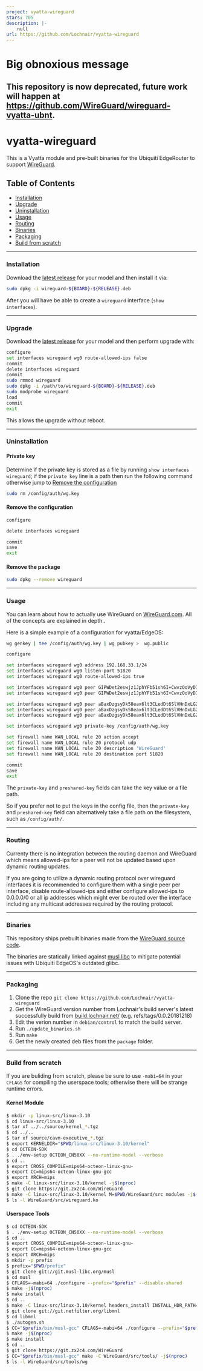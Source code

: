 ```yaml
---
project: vyatta-wireguard
stars: 705
description: |-
    null
url: https://github.com/Lochnair/vyatta-wireguard
---
```


# Big obnoxious message
## This repository is now deprecated, future work will happen at https://github.com/WireGuard/wireguard-vyatta-ubnt.

# vyatta-wireguard

This is a Vyatta module and pre-built binaries for the Ubiquiti EdgeRouter
to support [WireGuard](https://www.wireguard.io/).

## Table of Contents
* [Installation](#installation)
* [Upgrade](#upgrade)
* [Uninstallation](#uninstallation)
* [Usage](#usage)
* [Routing](#routing)
* [Binaries](#binaries)
* [Packaging](#packaging)
* [Build from scratch](#build-from-scratch)

---

### Installation
Download the [latest release](https://github.com/Lochnair/vyatta-wireguard/releases) for your model and then install it via:
```bash
sudo dpkg -i wireguard-${BOARD}-${RELEASE}.deb
```

After you will have be able to create a `wireguard` interface (`show interfaces`).

---

### Upgrade
Download the [latest release](https://github.com/Lochnair/vyatta-wireguard/releases) for your model and then perform upgrade with:
```bash
configure
set interfaces wireguard wg0 route-allowed-ips false
commit
delete interfaces wireguard
commit
sudo rmmod wireguard
sudo dpkg -i /path/to/wireguard-${BOARD}-${RELEASE}.deb
sudo modprobe wireguard
load
commit
exit
```
This allows the upgrade without reboot.

---

### Uninstallation
#### Private key
Determine if the private key is stored as a file by running `show interfaces wireguard`; if the  `private key` line is a path then run the following command otherwise jump to [Remove the configuration](#remove-the-configuration)
```bash
sudo rm /config/auth/wg.key
```

#### Remove the configuration
```bash
configure

delete interfaces wireguard

commit
save
exit
```

#### Remove the package
```bash
sudo dpkg --remove wireguard
```
---

### Usage
You can learn about how to actually use WireGuard on [WireGuard.com](https://www.wireguard.com/).  All of the concepts are explained in depth..

Here is a simple example of a configuration for vyatta/EdgeOS:

```bash
wg genkey | tee /config/auth/wg.key | wg pubkey >  wg.public

configure

set interfaces wireguard wg0 address 192.168.33.1/24
set interfaces wireguard wg0 listen-port 51820
set interfaces wireguard wg0 route-allowed-ips true

set interfaces wireguard wg0 peer GIPWDet2eswjz1JphYFb51sh6I+CwvzOoVyD7z7kZVc= endpoint example1.org:29922
set interfaces wireguard wg0 peer GIPWDet2eswjz1JphYFb51sh6I+CwvzOoVyD7z7kZVc= allowed-ips 192.168.33.101/32

set interfaces wireguard wg0 peer aBaxDzgsyDk58eax6lt3CLedDt6SlVHnDxLG2K5UdV4= endpoint example2.net:51820
set interfaces wireguard wg0 peer aBaxDzgsyDk58eax6lt3CLedDt6SlVHnDxLG2K5UdV4= allowed-ips 192.168.33.102/32
set interfaces wireguard wg0 peer aBaxDzgsyDk58eax6lt3CLedDt6SlVHnDxLG2K5UdV4= allowed-ips 192.168.33.103/32

set interfaces wireguard wg0 private-key /config/auth/wg.key

set firewall name WAN_LOCAL rule 20 action accept
set firewall name WAN_LOCAL rule 20 protocol udp
set firewall name WAN_LOCAL rule 20 description 'WireGuard'
set firewall name WAN_LOCAL rule 20 destination port 51820

commit
save
exit
```

The `private-key` and `preshared-key` fields can take the key value or a file path.

So if  you prefer not to put the keys in the config file, then the `private-key` and `preshared-key` field can alternatively take a file path on the filesystem, such as `/config/auth/`.

---

### Routing
Currenty there is no integration between the routing daemon and WireGuard which means allowed-ips for a peer will not be updated based upon dynamic routing updates.

If you are going to utilize a dynamic routing protocol over wireguard interfaces it is recommended to configure them with a single peer per interface, disable route-allowed-ips and either configure allowed-ips to 0.0.0.0/0 or all ip addresses which might ever be routed over the interface including any multicast addresses required by the routing protocol.

---

### Binaries
This repository ships prebuilt binaries made from the [WireGuard source code](https://git.zx2c4.com/WireGuard/tree/src/).

The binaries are statically linked against [musl libc](https://www.musl-libc.org/) to mitigate potential issues with Ubiquiti EdgeOS's outdated glibc.

---

### Packaging
1. Clone the repo `git clone https://github.com/Lochnair/vyatta-wireguard`
2. Get the WireGuard version number from Lochnair's build server's latest successfully build from [build.lochnair.net/](https://build.lochnair.net/job/ubiquiti/job/wireguard-fw2.0/lastCompletedBuild/) (e.g. refs/tags/0.0.20181218)
3. Edit the verion number in `debian/control` to match the build server.
4. Run `./update_binaries.sh`
5. Run `make`
6. Get the newly created deb files from the `package` folder. 

---

### Build from scratch
If you are buliding from scratch, please be sure to use `-mabi=64` in your `CFLAGS` for compiling the userspace tools; otherwise there will be strange runtime errors.

#### Kernel Module
```bash
$ mkdir -p linux-src/linux-3.10
$ cd linux-src/linux-3.10
$ tar xf ../../source/kernel_*.tgz
$ cd ../..
$ tar xf source/cavm-executive_*.tgz
$ export KERNELDIR="$PWD/linux-src/linux-3.10/kernel"
$ cd OCTEON-SDK
$ . ./env-setup OCTEON_CN50XX --no-runtime-model --verbose
$ cd ..
$ export CROSS_COMPILE=mips64-octeon-linux-gnu-
$ export CC=mips64-octeon-linux-gnu-gcc
$ export ARCH=mips
$ make -C linux-src/linux-3.10/kernel -j$(nproc)
$ git clone https://git.zx2c4.com/WireGuard
$ make -C linux-src/linux-3.10/kernel M=$PWD/WireGuard/src modules -j$(nproc)
$ ls -l WireGuard/src/wireguard.ko
```

#### Userspace Tools
```bash
$ cd OCTEON-SDK
$ . ./env-setup OCTEON_CN50XX --no-runtime-model --verbose
$ cd ..
$ export CROSS_COMPILE=mips64-octeon-linux-gnu-
$ export CC=mips64-octeon-linux-gnu-gcc
$ export ARCH=mips
$ mkdir -p prefix
$ prefix="$PWD/prefix"
$ git clone git://git.musl-libc.org/musl
$ cd musl
$ CFLAGS=-mabi=64 ./configure --prefix="$prefix" --disable-shared
$ make -j$(nproc)
$ make install
$ cd ..
$ make -C linux-src/linux-3.10/kernel headers_install INSTALL_HDR_PATH="$prefix"
$ git clone git://git.netfilter.org/libmnl
$ cd libmnl
$ ./autogen.sh
$ CC="$prefix/bin/musl-gcc" CFLAGS=-mabi=64 ./configure --prefix="$prefix" --disable-shared --enable-static --host=x86_64-pc-linux-gnu
$ make -j$(nproc)
$ make install
$ cd ..
$ git clone https://git.zx2c4.com/WireGuard
$ CC="$prefix/bin/musl-gcc" make -C WireGuard/src/tools/ -j$(nproc)
$ ls -l WireGuard/src/tools/wg
```

